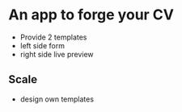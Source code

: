 # An app to forge your CV

- Provide 2 templates
- left side form
- right side live preview

## Scale
- design own templates

